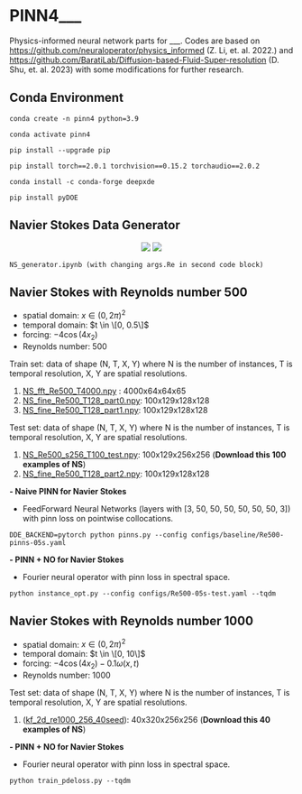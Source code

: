 # PINN4___
Physics-informed neural network parts for ___. Codes are based on https://github.com/neuraloperator/physics_informed (Z. Li, et. al. 2022.) and https://github.com/BaratiLab/Diffusion-based-Fluid-Super-resolution (D. Shu, et. al. 2023) with some modifications for further research.

## Conda Environment
```
conda create -n pinn4 python=3.9

conda activate pinn4

pip install --upgrade pip

pip install torch==2.0.1 torchvision==0.15.2 torchaudio==2.0.2

conda install -c conda-forge deepxde

pip install pyDOE
```
## Navier Stokes Data Generator
<p align="center">
<img src="https://github.com/7tl7qns7ch/PINN4___/assets/39257402/8867da36-648d-4c95-a642-de7f156a066d"> <img src="https://github.com/7tl7qns7ch/PINN4___/assets/39257402/cd43b3d2-eb06-461b-a72d-229bbf86d67a">
</p>




```
NS_generator.ipynb (with changing args.Re in second code block)
```

## Navier Stokes with Reynolds number 500
- spatial domain: $x\in (0, 2\pi)^2$
- temporal domain: $t \in \[0, 0.5\]$
- forcing: $-4\cos(4x_2)$
- Reynolds number: 500

Train set: data of shape (N, T, X, Y) where N is the number of instances, T is temporal resolution, X, Y are spatial resolutions. 
1. [NS_fft_Re500_T4000.npy](https://hkzdata.s3.us-west-2.amazonaws.com/PINO/data/NS_fft_Re500_T4000.npy) : 4000x64x64x65
2. [NS_fine_Re500_T128_part0.npy](https://hkzdata.s3.us-west-2.amazonaws.com/PINO/data/NS_fine_Re500_T128_part0.npy): 100x129x128x128
3. [NS_fine_Re500_T128_part1.npy](https://hkzdata.s3.us-west-2.amazonaws.com/PINO/data/NS_fine_Re500_T128_part1.npy): 100x129x128x128

Test set: data of shape (N, T, X, Y) where N is the number of instances, T is temporal resolution, X, Y are spatial resolutions. 
1. [NS_Re500_s256_T100_test.npy](https://hkzdata.s3.us-west-2.amazonaws.com/PINO/data/NS_Re500_s256_T100_test.npy): 100x129x256x256    (**Download this 100 examples of NS**)
2. [NS_fine_Re500_T128_part2.npy](https://hkzdata.s3.us-west-2.amazonaws.com/PINO/data/NS_fine_Re500_T128_part2.npy): 100x129x128x128

**- Naive PINN for Navier Stokes**
- FeedForward Neural Networks (layers with [3, 50, 50, 50, 50, 50, 50, 3]) with pinn loss on pointwise collocations.
```
DDE_BACKEND=pytorch python pinns.py --config configs/baseline/Re500-pinns-05s.yaml
```

**- PINN + NO for Navier Stokes**
- Fourier neural operator with pinn loss in spectral space.
```
python instance_opt.py --config configs/Re500-05s-test.yaml --tqdm
```

## Navier Stokes with Reynolds number 1000
- spatial domain: $x\in (0, 2\pi)^2$
- temporal domain: $t \in \[0, 10\]$
- forcing: $-4\cos(4x_2) -0.1\omega(x, t)$
- Reynolds number: 1000

Test set: data of shape (N, T, X, Y) where N is the number of instances, T is temporal resolution, X, Y are spatial resolutions. 
1. (<a href="https://figshare.com/ndownloader/files/39181919">kf_2d_re1000_256_40seed</a>): 40x320x256x256    (**Download this 40 examples of NS**)

**- PINN + NO for Navier Stokes**
- Fourier neural operator with pinn loss in spectral space.
```
python train_pdeloss.py --tqdm
```
